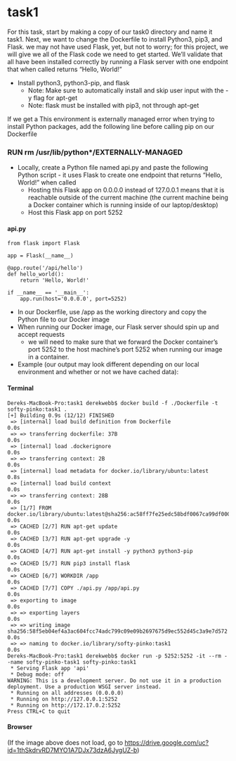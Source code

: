 # task1

For this task, start by making a copy of our task0 directory and name it task1. Next, we want to change the Dockerfile to install Python3, pip3, and Flask. we may not have used Flask, yet, but not to worry; for this project, we will give we all of the Flask code we need to get started. We’ll validate that all have been installed correctly by running a Flask server with one endpoint that when called returns “Hello, World!”

- Install python3, python3-pip, and flask
    - Note: Make sure to automatically install and skip user input with the -y flag for apt-get
    - Note: flask must be installed with pip3, not through apt-get

If we get a This environment is externally managed error when trying to install Python packages, add the following line before calling pip on our Dockerfile

### RUN rm /usr/lib/python*/EXTERNALLY-MANAGED


- Locally, create a Python file named api.py and paste the following Python script - it uses Flask to create one endpoint that returns “Hello, World!” when called
    - Hosting this Flask app on 0.0.0.0 instead of 127.0.0.1 means that it is reachable outside of the current machine (the current machine being a Docker container which is running inside of our laptop/desktop)
    - Host this Flask app on port 5252

#### api.py
```
from flask import Flask

app = Flask(__name__)

@app.route('/api/hello')
def hello_world():
    return 'Hello, World!'

if __name__ == '__main__':
    app.run(host='0.0.0.0', port=5252)
```

- In our Dockerfile, use /app as the working directory and copy the Python file to our Docker image
- When running our Docker image, our Flask server should spin up and accept requests
    - we will need to make sure that we forward the Docker container’s port 5252 to the host machine’s port 5252 when running our image in a container.
- Example (our output may look different depending on our local environment and whether or not we have cached data):

#### Terminal
```
Dereks-MacBook-Pro:task1 derekwebb$ docker build -f ./Dockerfile -t softy-pinko:task1 .
[+] Building 0.9s (12/12) FINISHED                                                                
 => [internal] load build definition from Dockerfile                                         0.0s
 => => transferring dockerfile: 37B                                                          0.0s
 => [internal] load .dockerignore                                                            0.0s
 => => transferring context: 2B                                                              0.0s
 => [internal] load metadata for docker.io/library/ubuntu:latest                             0.8s
 => [internal] load build context                                                            0.0s
 => => transferring context: 28B                                                             0.0s
 => [1/7] FROM docker.io/library/ubuntu:latest@sha256:ac58ff7fe25edc58bdf0067ca99df00014dbd  0.0s
 => CACHED [2/7] RUN apt-get update                                                          0.0s
 => CACHED [3/7] RUN apt-get upgrade -y                                                      0.0s
 => CACHED [4/7] RUN apt-get install -y python3 python3-pip                                  0.0s
 => CACHED [5/7] RUN pip3 install flask                                                      0.0s
 => CACHED [6/7] WORKDIR /app                                                                0.0s
 => CACHED [7/7] COPY ./api.py /app/api.py                                                   0.0s
 => exporting to image                                                                       0.0s
 => => exporting layers                                                                      0.0s
 => => writing image sha256:58f5eb04ef4a3ac604fcc74adc799c09e09b2697675d9ec552d45c3a9e7d572  0.0s
 => => naming to docker.io/library/softy-pinko:task1                                         0.0s
Dereks-MacBook-Pro:task1 derekwebb$ docker run -p 5252:5252 -it --rm --name softy-pinko-task1 softy-pinko:task1
 * Serving Flask app 'api'
 * Debug mode: off
WARNING: This is a development server. Do not use it in a production deployment. Use a production WSGI server instead.
 * Running on all addresses (0.0.0.0)
 * Running on http://127.0.0.1:5252
 * Running on http://172.17.0.2:5252
Press CTRL+C to quit
```
#### Browser
(If the image above does not load, go to https://drive.google.com/uc?id=1thSkdrvRD7MYO1A7DJx73dzA6JygUZ-b)

